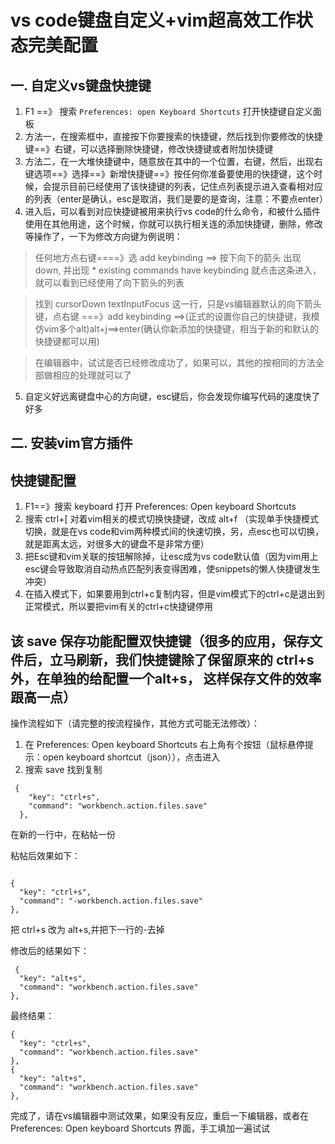 # vs code键盘自定义+vim超高效工作状态完美配置

## 一. 自定义vs键盘快捷键

1. F1 ==》 搜索 ```Preferences: open Keyboard Shortcuts``` 打开快捷键自定义面板
2. 方法一，在搜索框中，直接按下你要搜索的快捷键，然后找到你要修改的快捷键==》右键，可以选择删除快捷键，修改快捷键或者附加快捷键
3. 方法二，在一大堆快捷键中，随意放在其中的一个位置，右键，然后，出现右键选项==》选择==》新增快捷键==》按任何你准备要使用的快捷键，这个时候，会提示目前已经使用了该快捷键的列表，记住点列表提示进入查看相对应的列表（enter是确认，esc是取消，我们是要的是查询，注意：不要点enter）
4. 进入后，可以看到对应快捷键被用来执行vs code的什么命令，和被什么插件使用在其他用途，这个时候，你就可以执行相关连的添加快捷键，删除，修改等操作了，一下为修改方向键为例说明：


> 任何地方点右键====》选 add keybinding ==> 按下向下的箭头 出现 down, 并出现 * existing commands have keybinding 就点击这条进入，就可以看到已经使用了向下箭头的列表

> 找到 cursorDown textInputFocus 这一行，只是vs编辑器默认的向下箭头键，点右键 ===》add keybinding ==>(正式的设置你自己的快捷键，我模仿vim多个alt)alt+j==>enter(确认你新添加的快捷键，相当于新的和默认的快捷键都可以用)

> 在编辑器中，试试是否已经修改成功了，如果可以，其他的按相同的方法全部做相应的处理就可以了

5. 自定义好远离键盘中心的方向键，esc键后，你会发现你编写代码的速度快了好多

  



## 二. 安装vim官方插件

## 快捷键配置 

1. F1==》搜索 keyboard  打开 Preferences: Open keyboard Shortcuts
2. 搜索 ctrl+[  对着vim相关的模式切换快捷键，改成 alt+f （实现单手快捷模式切换，就是在vs code和vim两种模式间的快速切换，另，点esc也可以切换，就是距离太远，对很多大的键盘不是非常方便）
3. 把Esc键和vim关联的按钮解除掉，让esc成为vs code默认值（因为vim用上esc键会导致取消自动热点匹配列表变得困难，使snippets的懒人快捷键发生冲突）
4. 在插入模式下，如果要用到ctrl+c复制内容，但是vim模式下的ctrl+c是退出到正常模式，所以要把vim有关的ctrl+c快捷键停用

## 该 save 保存功能配置双快捷键（很多的应用，保存文件后，立马刷新，我们快捷键除了保留原来的 ctrl+s外，在单独的给配置一个alt+s， 这样保存文件的效率跟高一点）

操作流程如下（请完整的按流程操作，其他方式可能无法修改）：

1. 在 Preferences: Open keyboard Shortcuts 右上角有个按钮（鼠标悬停提示：open keyboard shortcut（json）），点击进入
2. 搜索 save 找到复制
```
 {
    "key": "ctrl+s",
    "command": "workbench.action.files.save"
  },
  ```
  在新的一行中，在粘帖一份
  
  粘帖后效果如下：
  ```
  
  {
    "key": "ctrl+s",
    "command": "-workbench.action.files.save"
  },
  ```
  把 ctrl+s 改为 alt+s,并把下一行的-去掉
  
  修改后的结果如下：
  ```
   {
    "key": "alt+s",
    "command": "workbench.action.files.save"
  },
  ```
  
  最终结果：
  
  ```
{
    "key": "ctrl+s",
    "command": "workbench.action.files.save"
  },
  {
    "key": "alt+s",
    "command": "workbench.action.files.save"
  },
  
 ```
 
 完成了，请在vs编辑器中测试效果，如果没有反应，重启一下编辑器，或者在 Preferences: Open keyboard Shortcuts 界面，手工填加一遍试试
